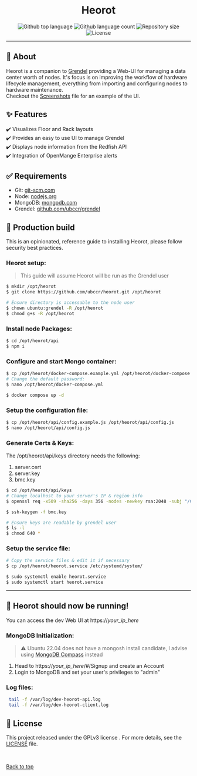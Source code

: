 <h1 align="center">Heorot</h1>

<div align="center">
  <img alt="Github top language" src="https://img.shields.io/github/languages/top/ubccr/heorot?color=1565c0">

  <img alt="Github language count" src="https://img.shields.io/github/languages/count/ubccr/heorot?color=1565c0">

  <img alt="Repository size" src="https://img.shields.io/github/repo-size/ubccr/heorot?color=1565c0">

  <img alt="License" src="https://img.shields.io/github/license/ubccr/heorot?color=1565c0">

  <!-- <img alt="Github issues" src="https://img.shields.io/github/issues/ubccr/heorot?color=1565c0" /> -->

  <!-- <img alt="Github forks" src="https://img.shields.io/github/forks/ubccr/heorot?color=1565c0" /> -->

  <!-- <img alt="Github stars" src="https://img.shields.io/github/stars/ubccr/heorot?color=1565c0" /> -->
</div>

<!-- Status  -->
<!-- <hr> -->
 <!-- <h2 align="center">
	🚧  Heorot is under construction...  🚧
</h2> -->

<hr>

## :dart: About

Heorot is a companion to [Grendel](https://github.com/ubccr/grendel) providing a Web-UI for managing a data center worth of nodes. It's focus is on improving the workflow of hardware lifecycle management, everything from importing and configuring nodes to hardware maintenance.\
Checkout the [Screenshots](screenshots.MD) file for an example of the UI.

## :sparkles: Features

:heavy_check_mark: Visualizes Floor and Rack layouts \
:heavy_check_mark: Provides an easy to use UI to manage Grendel \
:heavy_check_mark: Displays node information from the Redfish API \
:heavy_check_mark: Integration of OpenMange Enterprise alerts

## :white_check_mark: Requirements

- Git: [git-scm.com](https://git-scm.com)
- Node: [nodejs.org](https://nodejs.org/en/)
- MongoDB: [mongodb.com](https://mongodb.com/docs/manual/installation/)
- Grendel: [github.com/ubccr/grendel](https://github.com/ubccr/grendel)

## :checkered_flag: Production build

This is an opinionated, reference guide to installing Heorot, please follow security best practices.

### Heorot setup:

> This guide will assume Heorot will be run as the Grendel user

```bash
$ mkdir /opt/heorot
$ git clone https://github.com/ubccr/heorot.git /opt/heorot

# Ensure directory is accessable to the node user
$ chown ubuntu:grendel -R /opt/heorot
$ chmod g+s -R /opt/heorot
```

### Install node Packages:

```bash
$ cd /opt/heorot/api
$ npm i
```

### Configure and start Mongo container:

```bash
$ cp /opt/heorot/docker-compose.example.yml /opt/heorot/docker-compose.yml
# Change the default password:
$ nano /opt/heorot/docker-compose.yml

$ docker compose up -d
```

### Setup the configuration file:

```bash
$ cp /opt/heorot/api/config.example.js /opt/heorot/api/config.js
$ nano /opt/heorot/api/config.js
```

### Generate Certs & Keys:

The /opt/heorot/api/keys directory needs the following:

1. server.cert
2. server.key
3. bmc.key

```bash
$ cd /opt/heorot/api/keys
# Change localhost to your server's IP & region info
$ openssl req -x509 -sha256 -days 356 -nodes -newkey rsa:2048 -subj "/CN=localhost/C=US/L=New York" -keyout server.key -out server.cert

$ ssh-keygen -f bmc.key

# Ensure keys are readable by grendel user
$ ls -l
$ chmod 640 *
```

### Setup the service file:

```bash
# Copy the service files & edit it if necessary
$ cp /opt/heorot/heorot.service /etc/systemd/system/

$ sudo systemctl enable heorot.service
$ sudo systemctl start heorot.service
```

---

## :tada: Heorot should now be running!

You can access the dev Web UI at https://_your_ip_here_

### MongoDB Initialization:

> :warning: Ubuntu 22.04 does not have a mongosh install candidate, I advise using [MongoDB Compass](https://www.mongodb.com/products/compass) instead

1. Head to https://_your_ip_here_/#/Signup and create an Account
2. Login to MongoDB and set your user's privileges to "admin"

### Log files:

```bash
 tail -f /var/log/dev-heorot-api.log
 tail -f /var/log/dev-heorot-client.log
```

## :memo: License

This project released under the GPLv3 license . For more details, see the [LICENSE](LICENSE.md) file.

&#xa0;

<a href="#top">Back to top</a>
